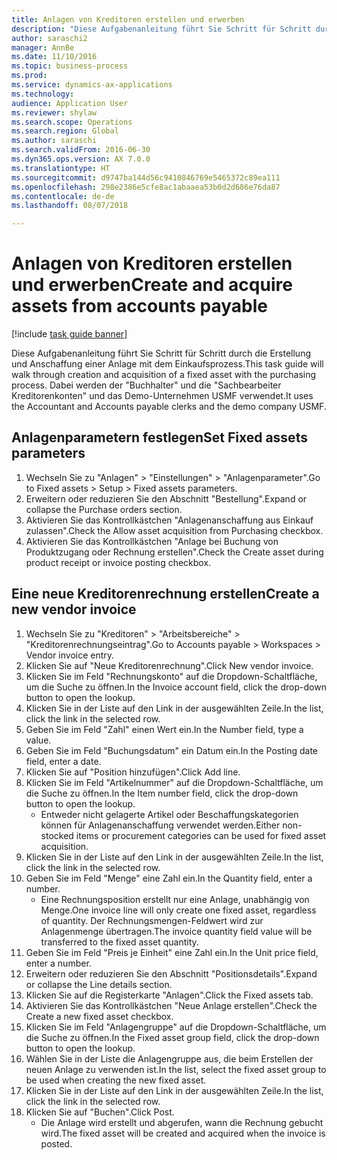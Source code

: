 ```yaml
--- 
title: Anlagen von Kreditoren erstellen und erwerben
description: "Diese Aufgabenanleitung führt Sie Schritt für Schritt durch die Erstellung und Anschaffung einer Anlage mit dem Einkaufsprozess."
author: saraschi2
manager: AnnBe
ms.date: 11/10/2016
ms.topic: business-process
ms.prod: 
ms.service: dynamics-ax-applications
ms.technology: 
audience: Application User
ms.reviewer: shylaw
ms.search.scope: Operations
ms.search.region: Global
ms.author: saraschi
ms.search.validFrom: 2016-06-30
ms.dyn365.ops.version: AX 7.0.0
ms.translationtype: HT
ms.sourcegitcommit: d9747ba144d56c9410846769e5465372c89ea111
ms.openlocfilehash: 298e2386e5cfe8ac1abaaea53b0d2d686e76da87
ms.contentlocale: de-de
ms.lasthandoff: 08/07/2018

---
```

# <a name="create-and-acquire-assets-from-accounts-payable"></a><span data-ttu-id="d5306-103">Anlagen von Kreditoren erstellen und erwerben</span><span class="sxs-lookup"><span data-stu-id="d5306-103">Create and acquire assets from accounts payable</span></span>

[!include [task guide banner](../../includes/task-guide-banner.md)]

<span data-ttu-id="d5306-104">Diese Aufgabenanleitung führt Sie Schritt für Schritt durch die Erstellung und Anschaffung einer Anlage mit dem Einkaufsprozess.</span><span class="sxs-lookup"><span data-stu-id="d5306-104">This task guide will walk through creation and acquisition of a fixed asset with the purchasing process.</span></span> <span data-ttu-id="d5306-105">Dabei werden der "Buchhalter" und die "Sachbearbeiter Kreditorenkonten" und das Demo-Unternehmen USMF verwendet.</span><span class="sxs-lookup"><span data-stu-id="d5306-105">It uses the Accountant and Accounts payable clerks and the demo company USMF.</span></span>


## <a name="set-fixed-assets-parameters"></a><span data-ttu-id="d5306-106">Anlagenparametern festlegen</span><span class="sxs-lookup"><span data-stu-id="d5306-106">Set Fixed assets parameters</span></span>
1. <span data-ttu-id="d5306-107">Wechseln Sie zu "Anlagen" > "Einstellungen" > "Anlagenparameter".</span><span class="sxs-lookup"><span data-stu-id="d5306-107">Go to Fixed assets > Setup > Fixed assets parameters.</span></span>
2. <span data-ttu-id="d5306-108">Erweitern oder reduzieren Sie den Abschnitt "Bestellung".</span><span class="sxs-lookup"><span data-stu-id="d5306-108">Expand or collapse the Purchase orders section.</span></span>
3. <span data-ttu-id="d5306-109">Aktivieren Sie das Kontrollkästchen "Anlagenanschaffung aus Einkauf zulassen".</span><span class="sxs-lookup"><span data-stu-id="d5306-109">Check the Allow asset acquisition from Purchasing checkbox.</span></span>
4. <span data-ttu-id="d5306-110">Aktivieren Sie das Kontrollkästchen "Anlage bei Buchung von Produktzugang oder Rechnung erstellen".</span><span class="sxs-lookup"><span data-stu-id="d5306-110">Check the Create asset during product receipt or invoice posting checkbox.</span></span>

## <a name="create-a-new-vendor-invoice"></a><span data-ttu-id="d5306-111">Eine neue Kreditorenrechnung erstellen</span><span class="sxs-lookup"><span data-stu-id="d5306-111">Create a new vendor invoice</span></span>
1. <span data-ttu-id="d5306-112">Wechseln Sie zu "Kreditoren" > "Arbeitsbereiche" > "Kreditorenrechnungseintrag".</span><span class="sxs-lookup"><span data-stu-id="d5306-112">Go to Accounts payable > Workspaces > Vendor invoice entry.</span></span>
2. <span data-ttu-id="d5306-113">Klicken Sie auf "Neue Kreditorenrechnung".</span><span class="sxs-lookup"><span data-stu-id="d5306-113">Click New vendor invoice.</span></span>
3. <span data-ttu-id="d5306-114">Klicken Sie im Feld "Rechnungskonto" auf die Dropdown-Schaltfläche, um die Suche zu öffnen.</span><span class="sxs-lookup"><span data-stu-id="d5306-114">In the Invoice account field, click the drop-down button to open the lookup.</span></span>
4. <span data-ttu-id="d5306-115">Klicken Sie in der Liste auf den Link in der ausgewählten Zeile.</span><span class="sxs-lookup"><span data-stu-id="d5306-115">In the list, click the link in the selected row.</span></span>
5. <span data-ttu-id="d5306-116">Geben Sie im Feld "Zahl" einen Wert ein.</span><span class="sxs-lookup"><span data-stu-id="d5306-116">In the Number field, type a value.</span></span>
6. <span data-ttu-id="d5306-117">Geben Sie im Feld "Buchungsdatum" ein Datum ein.</span><span class="sxs-lookup"><span data-stu-id="d5306-117">In the Posting date field, enter a date.</span></span>
7. <span data-ttu-id="d5306-118">Klicken Sie auf "Position hinzufügen".</span><span class="sxs-lookup"><span data-stu-id="d5306-118">Click Add line.</span></span>
8. <span data-ttu-id="d5306-119">Klicken Sie im Feld "Artikelnummer" auf die Dropdown-Schaltfläche, um die Suche zu öffnen.</span><span class="sxs-lookup"><span data-stu-id="d5306-119">In the Item number field, click the drop-down button to open the lookup.</span></span>
    * <span data-ttu-id="d5306-120">Entweder nicht gelagerte Artikel oder Beschaffungskategorien können für Anlagenanschaffung verwendet werden.</span><span class="sxs-lookup"><span data-stu-id="d5306-120">Either non-stocked items or procurement categories can be used for fixed asset acquisition.</span></span>  
9. <span data-ttu-id="d5306-121">Klicken Sie in der Liste auf den Link in der ausgewählten Zeile.</span><span class="sxs-lookup"><span data-stu-id="d5306-121">In the list, click the link in the selected row.</span></span>
10. <span data-ttu-id="d5306-122">Geben Sie im Feld "Menge" eine Zahl ein.</span><span class="sxs-lookup"><span data-stu-id="d5306-122">In the Quantity field, enter a number.</span></span>
    * <span data-ttu-id="d5306-123">Eine Rechnungsposition erstellt nur eine Anlage, unabhängig von Menge.</span><span class="sxs-lookup"><span data-stu-id="d5306-123">One invoice line will only create one fixed asset, regardless of quantity.</span></span>  <span data-ttu-id="d5306-124">Der Rechnungsmengen-Feldwert wird zur Anlagenmenge übertragen.</span><span class="sxs-lookup"><span data-stu-id="d5306-124">The invoice quantity field value will be transferred to the fixed asset quantity.</span></span>  
11. <span data-ttu-id="d5306-125">Geben Sie im Feld "Preis je Einheit" eine Zahl ein.</span><span class="sxs-lookup"><span data-stu-id="d5306-125">In the Unit price field, enter a number.</span></span>
12. <span data-ttu-id="d5306-126">Erweitern oder reduzieren Sie den Abschnitt "Positionsdetails".</span><span class="sxs-lookup"><span data-stu-id="d5306-126">Expand or collapse the Line details section.</span></span>
13. <span data-ttu-id="d5306-127">Klicken Sie auf die Registerkarte "Anlagen".</span><span class="sxs-lookup"><span data-stu-id="d5306-127">Click the Fixed assets tab.</span></span>
14. <span data-ttu-id="d5306-128">Aktivieren Sie das Kontrollkästchen "Neue Anlage erstellen".</span><span class="sxs-lookup"><span data-stu-id="d5306-128">Check the Create a new fixed asset checkbox.</span></span>
15. <span data-ttu-id="d5306-129">Klicken Sie im Feld "Anlagengruppe" auf die Dropdown-Schaltfläche, um die Suche zu öffnen.</span><span class="sxs-lookup"><span data-stu-id="d5306-129">In the Fixed asset group field, click the drop-down button to open the lookup.</span></span>
16. <span data-ttu-id="d5306-130">Wählen Sie in der Liste die Anlagengruppe aus, die beim Erstellen der neuen Anlage zu verwenden ist.</span><span class="sxs-lookup"><span data-stu-id="d5306-130">In the list, select the fixed asset group to be used when creating the new fixed asset.</span></span>
17. <span data-ttu-id="d5306-131">Klicken Sie in der Liste auf den Link in der ausgewählten Zeile.</span><span class="sxs-lookup"><span data-stu-id="d5306-131">In the list, click the link in the selected row.</span></span>
18. <span data-ttu-id="d5306-132">Klicken Sie auf "Buchen".</span><span class="sxs-lookup"><span data-stu-id="d5306-132">Click Post.</span></span>
    * <span data-ttu-id="d5306-133">Die Anlage wird erstellt und abgerufen, wann die Rechnung gebucht wird.</span><span class="sxs-lookup"><span data-stu-id="d5306-133">The fixed asset will be created and acquired when the invoice is posted.</span></span>  


